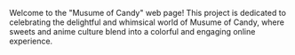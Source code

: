 Welcome to the "Musume of Candy" web page! This project is dedicated to celebrating the delightful and whimsical world of Musume of Candy, where sweets and anime culture blend into a colorful and engaging online experience.
